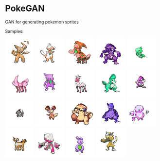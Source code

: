 # PokeGAN
GAN for generating pokemon sprites

Samples:

![Alt text](samples/1.png) ![Alt text](samples/2.png) ![Alt text](samples/3.png) ![Alt text](samples/4.png) ![Alt text](samples/5.png) ![Alt text](samples/6.png) ![Alt text](samples/7.png) ![Alt text](samples/8.png) ![Alt text](samples/9.png) ![Alt text](samples/a.png) ![Alt text](samples/b.png) ![Alt text](samples/c.png) ![Alt text](samples/d.png) ![Alt text](samples/e.png) ![Alt text](samples/f.png) ![Alt text](samples/g.png) ![Alt text](samples/h.png) ![Alt text](samples/i.png) ![Alt text](samples/j.png)
